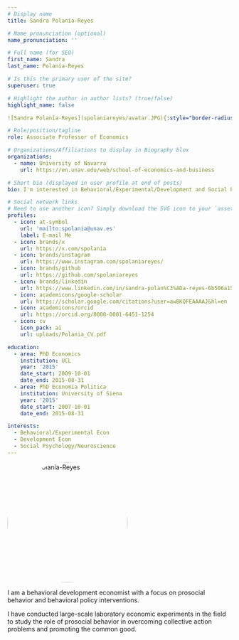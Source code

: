 ```yaml
---
# Display name
title: Sandra Polanía-Reyes

# Name pronunciation (optional)
name_pronunciation: ''

# Full name (for SEO)
first_name: Sandra
last_name: Polanía-Reyes

# Is this the primary user of the site?
superuser: true

# Highlight the author in author lists? (true/false)
highlight_name: false

![Sandra Polanía-Reyes](spolaniareyes/avatar.JPG){:style="border-radius: 70%; width: 270px; height: 270px;"}

# Role/position/tagline
role: Associate Professor of Economics

# Organizations/Affiliations to display in Biography blox
organizations:
  - name: University of Navarra
    url: https://en.unav.edu/web/school-of-economics-and-business

# Short bio (displayed in user profile at end of posts)
bio: I'm interested in Behavioral/Experimental/Development and Social Psychology 

# Social network links
# Need to use another icon? Simply download the SVG icon to your `assets/media/icons/` folder.
profiles:
  - icon: at-symbol
    url: 'mailto:spolania@unav.es'
    label: E-mail Me
  - icon: brands/x
    url: https://x.com/spolania
  - icon: brands/instagram
    url: https://www.instagram.com/spolaniareyes/
  - icon: brands/github
    url: https://github.com/spolaniareyes
  - icon: brands/linkedin
    url: https://www.linkedin.com/in/sandra-polan%C3%ADa-reyes-6b506a15/
  - icon: academicons/google-scholar
    url: https://scholar.google.com/citations?user=awBKQFEAAAAJ&hl=en
  - icon: academicons/orcid
    url: https://orcid.org/0000-0001-6451-1254
  - icon: cv
    icon_pack: ai
    url: uploads/Polania_CV.pdf

education:
  - area: PhD Economics 
    institution: UCL
    year: '2015'
    date_start: 2009-10-01
    date_end: 2015-08-31
  - area: PhD Economia Politica
    institution: University of Siena
    year: '2015'
    date_start: 2007-10-01
    date_end: 2015-08-31

interests:
  - Behavioral/Experimental Econ
  - Development Econ
  - Social Psychology/Neuroscience
---
```

<!-- The image tag with custom styling should use HTML -->
<img src="spolaniareyes/avatar.JPG" alt="Sandra Polanía-Reyes" style="border-radius: 70%; width: 270px; height: 270px;" />

I am a behavioral development economist with a focus on prosocial behavior and behavioral policy interventions. 

I have conducted large-scale laboratory economic experiments in the field to study the role of prosocial behavior in overcoming collective action problems and promoting the common good.